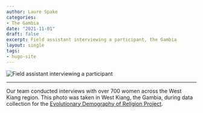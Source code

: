 ```yaml
---
author: Laure Spake
categories:
- The Gambia
date: "2021-11-01"
draft: false
excerpt: Field assistant interviewing a participant, the Gambia
layout: single
tags:
- hugo-site
---
```

![Field assistant interviewing a participant](anthrop-featured.jpg)

---

Our team conducted interviews with over 700 women across the West Kiang region. This photo was taken in West Kiang, the Gambia, during data collection for the [Evolutionary Demography of Religion Project](https://www.evolutionarydemographyofreligion.org/).  